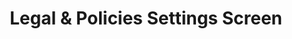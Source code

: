 ---
type: screen
id: screen.settings.legal_policies
title: Legal & Policies Settings Screen
status: active
related_features:
  - feature.manage_account
  - feature.adjust_preferences
related_components:
  - component.container.policy_list
  - component.button.policy_item
  - component.container.policy_content
  - component.button.accept
  - component.button.decline
related_events:
  - event.user.views_policy
  - event.user.accepts_policy
  - event.user.declines_policy
related_requests:
  - request.getPolicies
  - request.acceptPolicy
  - request.declinePolicy
related_endpoints:
  - api.get.policies
  - api.post.policy_acceptance
  - api.post.policy_decline
related_state:
  - state.settings.policies
  - state.settings.policyAcceptance
  - state.settings.selectedPolicy
related_db:
  - db.policies
  - db.policy_acceptances
  - db.user_policies
metrics:
  - metric.engagement.policy_views
  - metric.conversionRate.policy_acceptance
---